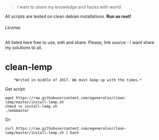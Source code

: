 > I want to share my knowledge and hacks with world.

All scripts are tested on clean debian installations. **Run as root!**

###### License

All listed here free to use, edit and share. Please, link source - i want share my solutions to all.


# clean-lemp

        *Writed in middle of 2017. We must keep up with the times.*

Get script:

```shell
wget https://raw.githubusercontent.com/egeneralov/clean-lemp/master/install-lemp.sh
chmod +x install-lemp.sh
./webmaster
```

Or:

```shell
curl https://raw.githubusercontent.com/egeneralov/clean-lemp/master/install-lemp.sh | bash
```
